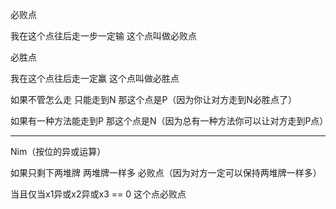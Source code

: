 必败点

我在这个点往后走一步一定输  这个点叫做必败点

必胜点

我在这个点往后走一定赢 这个点叫做必胜点



如果不管怎么走 只能走到N 那这个点是P（因为你让对方走到N必胜点了）

如果有一种方法能走到P 那这个点是N（因为总有一种方法你可以让对方走到P点）

---

Nim（按位的异或运算）

如果只剩下两堆牌 两堆牌一样多 必败点（因为对方一定可以保持两堆牌一样多）

当且仅当x1异或x2异或x3 == 0 这个点必败点